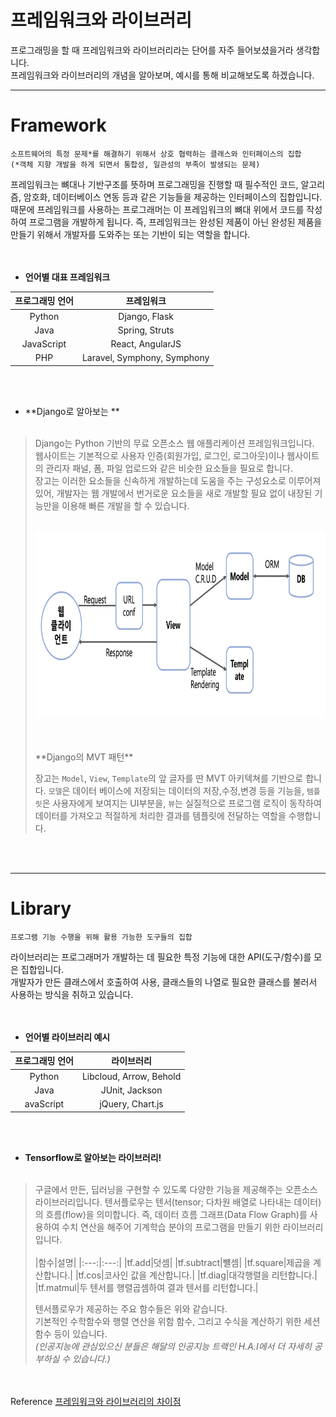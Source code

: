 # 프레임워크와 라이브러리
프로그래밍을 할 때 프레임워크와 라이브러리라는 단어를 자주 들어보셨을거라 생각합니다.  
프레임워크와 라이브러리의 개념을 알아보며, 예시를 통해 비교해보도록 하겠습니다.  
___
# Framework

```
소프트웨어의 특정 문제*를 해결하기 위해서 상호 협력하는 클래스와 인터페이스의 집합
(*객체 지향 개발을 하게 되면서 통합성, 일관성의 부족이 발생되는 문제)
```
프레임워크는 뼈대나 기반구조를 뜻하며 프로그래밍을 진행할 때 필수적인 코드, 알고리즘, 암호화, 데이터베이스 연동 등과 같은 기능들을 제공하는 인터페이스의 집합입니다. 때문에 프레임워크를 사용하는 프로그래머는 이 프레임워크의 뼈대 위에서 코드를 작성하여 프로그램을 개발하게 됩니다. 즉, 프레임워크는 완성된 제품이 아닌 완성된 제품을 만들기 위해서 개발자를 도와주는 또는 기반이 되는 역할을 합니다.  
<br></br>
* **언어별 대표 프레임워크**  

|프로그래밍 언어|프레임워크|
|:---:|:---:|
|Python|Django, Flask|
|Java|Spring, Struts|
|JavaScript|React, AngularJS|
|PHP|Laravel, Symphony, Symphony|

<br></br>
* **Django로 알아보는 **
<br></br>
>Django는 Python 기반의 무료 오픈소스 웹 애플리케이션 프레임워크입니다.  
>웹사이트는 기본적으로 사용자 인증(회원가입, 로그인, 로그아웃)이나 웹사이트의 관리자 패널, 폼, 파일 업로드와 같은 비슷한 요소들을 필요로 합니다.  
>장고는 이러한 요소들을 신속하게 개발하는데 도움을 주는 구성요소로 이루어져 있어, 개발자는 웹 개발에서 번거로운 요소들을 새로 개발할 필요 없이 내장된 기능만을 이용해 빠른 개발을 할 수 있습니다.
><br></br>
><p align="center"><img src="./MVT.png" width="830" height="300"></p>
><br></br>
> **Django의 MVT 패턴**
>
>장고는 `Model`, `View`, `Template`의 앞 글자를 딴 MVT 아키텍쳐를 기반으로 합니다.
>`모델`은 데이터 베이스에 저장되는 데이터의 저장,수정,변경 등을 기능을, `템플릿`은 사용자에게 보여지는 UI부분을, `뷰`는 실질적으로 프로그램 로직이 동작하여 데이터를 가져오고 적절하게 처리한 결과를 템플릿에 전달하는 역할을 수행합니다.

<br></br>
___
# Library
```
프로그램 기능 수행을 위해 활용 가능한 도구들의 집합
```
라이브러리는 프로그래머가 개발하는 데 필요한 특정 기능에 대한 API(도구/함수)를 모은 집합입니다.  
개발자가 만든 클래스에서 호출하여 사용, 클래스들의 나열로 필요한 클래스를 불러서 사용하는 방식을 취하고 있습니다.  
<br></br>
* **언어별 라이브러리 예시**  

|프로그래밍 언어|라이브러리|
|:---:|:---:|
|Python|Libcloud, Arrow, Behold|  
|Java|JUnit, Jackson|
|avaScript|jQuery, Chart.js| 

<br></br>
* **Tensorflow로 알아보는 라이브러리!**
<br></br>
>구글에서 만든, 딥러닝을 구현할 수 있도록 다양한 기능을 제공해주는 오픈소스 라이브러리입니다.
>텐서플로우는 텐서(tensor; 다차원 배열로 나타내는 데이터)의 흐름(flow)을 의미합니다. 즉, 데이터 흐름 그래프(Data Flow Graph)를 사용하여 수치 연산을 해주어 기계학습 분야의 프로그램을 만들기 위한 라이브러리입니다.
><br></br>
>|함수|설명|
>|:---:|:---:|
>|tf.add|덧셈|
>|tf.subtract|뺼셈|
>|tf.square|제곱을 계산합니다.|
>|tf.cos|코사인 값을 계산합니다.|
>|tf.diag|대각행렬을 리턴합니다.|
>|tf.matmul|두 텐서를 행렬곱셈하여 결과 텐서를 리턴합니다.|
>
>텐서플로우가 제공하는 주요 함수들은 위와 같습니다.  
>기본적인 수학함수와 행렬 연산을 위함 함수, 그리고 수식을 계산하기 위한 세션함수 등이 있습니다.  
>*(인공지능에 관심있으신 분들은 해달의 인공지능 트랙인 H.A.I에서 더 자세히 공부하실 수 있습니다.)*

<br></br>
Reference [프레임워크와 라이브러리의 차이점](https://webclub.tistory.com/458)
